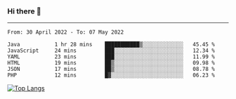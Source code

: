 ### Hi there 👋
---
<!--START_SECTION:waka-->

```text
From: 30 April 2022 - To: 07 May 2022

Java           1 hr 28 mins    ███████████▒░░░░░░░░░░░░░   45.45 %
JavaScript     24 mins         ███░░░░░░░░░░░░░░░░░░░░░░   12.34 %
YAML           23 mins         ███░░░░░░░░░░░░░░░░░░░░░░   11.99 %
HTML           19 mins         ██▒░░░░░░░░░░░░░░░░░░░░░░   09.98 %
JSON           17 mins         ██▒░░░░░░░░░░░░░░░░░░░░░░   08.78 %
PHP            12 mins         █▓░░░░░░░░░░░░░░░░░░░░░░░   06.23 %
```

<!--END_SECTION:waka-->

[![Top Langs](https://github-readme-stats.vercel.app/api/top-langs/?username=HyunAh-iia&layout=compact)](https://github.com/anuraghazra/github-readme-stats)
<!--
**HyunAh-iia/HyunAh-iia** is a ✨ _special_ ✨ repository because its `README.md` (this file) appears on your GitHub profile.

Here are some ideas to get you started:

- 🔭 I’m currently working on ...
- 🌱 I’m currently learning ...
- 👯 I’m looking to collaborate on ...
- 🤔 I’m looking for help with ...
- 💬 Ask me about ...
- 📫 How to reach me: ...
- 😄 Pronouns: ...
- ⚡ Fun fact: ...
-->
